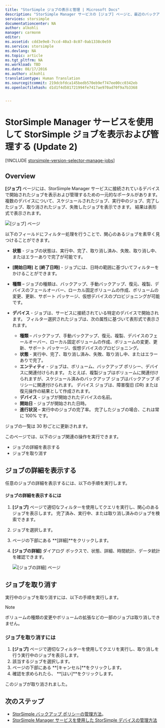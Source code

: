 ```yaml
---
title: "StorSimple ジョブの表示と管理 | Microsoft Docs"
description: "StorSimple Manager サービスの [ジョブ] ページと、最近のバックアップ ジョブ、現在のバックアップ ジョブ、スケジュールされたバックアップ ジョブを追跡する方法について説明します。"
services: storsimple
documentationcenter: NA
author: alkohli
manager: carmonm
editor: 
ms.assetid: cdd3e9e8-7ccd-40a3-8c07-0ab1338c0e59
ms.service: storsimple
ms.devlang: NA
ms.topic: article
ms.tgt_pltfrm: NA
ms.workload: TBD
ms.date: 08/17/2016
ms.author: alkohli
translationtype: Human Translation
ms.sourcegitcommit: 219dcbfdca145bedb570eb9ef747ee00cc0342eb
ms.openlocfilehash: d1d1f4d581721994fe7417ae970ad70f9a7b3368


---
```

# <a name="use-the-storsimple-manager-service-to-view-and-manage-storsimple-jobs-update-2"></a>StorSimple Manager サービスを使用して StorSimple ジョブを表示および管理する (Update 2)
[!INCLUDE [storsimple-version-selector-manage-jobs](../../includes/storsimple-version-selector-manage-jobs.md)]

## <a name="overview"></a>Overview
**[ジョブ]** ページには、StorSimple Manager サービスに接続されているデバイスで開始されたジョブを表示および管理するための一元的なポータルがあります。 複数のデバイスについて、スケジュールされたジョブ、実行中のジョブ、完了したジョブ、取り消されたジョブ、失敗したジョブを表示できます。 結果は表形式で表示されます。 

![[ジョブ] ページ](./media/storsimple-manage-jobs-u2/jobs.png)

以下のフィールドにフィルター処理を行うことで、関心のあるジョブを素早く見つけることができます。

* **状態** - ジョブの状態は、実行中、完了、取り消し済み、失敗、取り消し中、またはエラーありで完了が可能です。
* **[開始日時] と [終了日時]** - ジョブには、日時の範囲に基づいてフィルターをかけることができます。
* **種類** – ジョブの種類は、バックアップ、手動バックアップ、復元、複製、デバイスのフェールオーバー、ローカル固定ボリュームの作成、ボリュームの変更、更新、サポート パッケージ、仮想デバイスのプロビジョニングが可能です。
* **デバイス** - ジョブは、サービスに接続されている特定のデバイスで開始されます。
  フィルター選択されたジョブは、次の属性に基づいて表形式で表示されます。
  
  * **種類** – バックアップ、手動バックアップ、復元、複製、デバイスのフェールオーバー、ローカル固定ボリュームの作成、ボリュームの変更、更新、サポート パッケージ、仮想デバイスのプロビジョニング。
  * **状態** - 実行中、完了、取り消し済み、失敗、取り消し中、またはエラーありで完了。
  * **エンティティ** - ジョブは、ボリューム、バックアップ ポリシー、デバイスに関連付けられます。 たとえば、複製ジョブはボリュームに関連付けられますが、スケジュール済みのバックアップ ジョブはバックアップ ポリシーに関連付けられます。 デバイス ジョブは、障害復旧 (DR) または復元操作の結果として作成されます。
  * **デバイス** - ジョブが開始されたデバイスの名前。
  * **開始日** - ジョブが開始された日時。
  * **進行状況** – 実行中のジョブの完了率。 完了したジョブの場合、これは常に 100% です。

ジョブの一覧は 30 秒ごとに更新されます。

このページでは、以下のジョブ関連の操作を実行できます。

* ジョブの詳細を表示する
* ジョブを取り消す

## <a name="view-job-details"></a>ジョブの詳細を表示する
任意のジョブの詳細を表示するには、以下の手順を実行します。

#### <a name="to-view-job-details"></a>ジョブの詳細を表示するには
1. **[ジョブ]** ページで適切なフィルターを使用してクエリを実行し、関心のあるジョブを表示します。 完了済み、実行中、または取り消し済みのジョブを検索できます。
2. ジョブを選択します。
3. ページの下部にある **[詳細]**をクリックします。
4. **[ジョブの詳細]** ダイアログ ボックスで、状態、詳細、時間統計、データ統計を確認できます。
   
    ![[ジョブの詳細] ページ](./media/storsimple-manage-jobs-u2/JobDetails.png)

## <a name="cancel-a-job"></a>ジョブを取り消す
実行中のジョブを取り消すには、以下の手順を実行します。

> [!NOTE]
> ボリュームの種類の変更やボリュームの拡張などの一部のジョブは取り消しできません。
> 
> 

### <a name="to-cancel-a-job"></a>ジョブを取り消すには
1. **[ジョブ]** ページで適切なフィルターを使用してクエリを実行し、取り消しを行う実行中のジョブを表示します。
2. 該当するジョブを選択します。
3. ページの下部にある **[キャンセル]**をクリックします。
4. 確認を求められたら、 **[はい]**をクリックします。

このジョブが取り消されました。

## <a name="next-steps"></a>次のステップ
* [StorSimple バックアップ ポリシーの管理方法](storsimple-manage-backup-policies.md)。
* [StorSimple Manager サービスを使用した StorSimple デバイスの管理方法](storsimple-manager-service-administration.md)




<!--HONumber=Nov16_HO3-->


